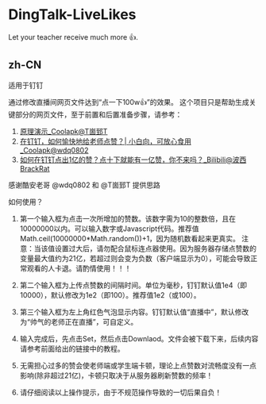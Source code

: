 # DingTalk-LiveLikes
Let your teacher receive much more 👍.
## zh-CN
适用于钉钉

通过修改直播间网页文件达到“点一下100w👍”的效果。
这个项目只是帮助生成关键部分的网页文件，至于前置和后置准备步骤，请参考：
1. [原理演示_Coolapk@T崮郅T](https://www.coolapk.com/feed/16746173?shareKey=MGM2YzMyZWFiYjkyNWU2YzU2MjM~&shareUid=1084326&shareFrom=com.coolapk.market_10.0.2)
2. [在钉钉，如何愉快地给老师点赞？| 小白向，可放心食用_Coolapk@wdq0802](https://www.coolapk.com/feed/17121656?shareKey=OWMyMGJjZTFhZjJkNWU2YzU2ZDg~&shareUid=1084326&shareFrom=com.coolapk.market_10.0.2)
3. [如何在钉钉点出1亿的赞？点十下就能有一亿赞，你不来吗？_Bilibili@波西BrackRat](https://www.bilibili.com/video/av95309382/)

感谢酷安老哥 @wdq0802 和 @T崮郅T 提供思路

如何使用？

1. 第一个输入框为点击一次所增加的赞数。该数字需为10的整数倍，且在10000000以内。可以输入数字或Javascript代码。推荐值Math.ceil(10000000\*Math.random())+1，因为随机数看起来更真实。
注意：当该值设置过大后，请勿配合鼠标连点器使用。因为服务器存储点赞数的变量最大值约为21亿，若超过则会变为负数（客户端显示为0），可能会导致正常观看的人卡退。请酌情使用！！！

2. 第二个输入框为上传点赞数的间隔时间。单位为毫秒，钉钉默认值1e4（即10000），默认修改为1e2（即100）。推荐值1e2（或100）。

3. 第三个输入框为左上角红色气泡显示内容。钉钉默认值“直播中”，默认修改为“帅气的老师正在直播”，可自定义。

4. 输入完成后，先点击Set，然后点击Downlaod。文件会被下载下来，后续内容请参考前面给出的链接中的教程。

5. 无需担心过多的赞会使老师端或学生端卡顿，理论上点赞数对流畅度没有一点影响(除非超过21亿)，卡顿只取决于从服务器刷新赞数的频率！

6. 请仔细阅读以上操作提示，由于不规范操作导致的一切后果自负！
